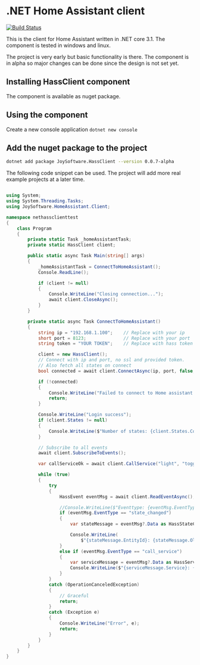 # .NET Home Assistant client

[![Build Status](https://dev.azure.com/helto4real0721/HassClient/_apis/build/status/helto4real.net-hassclient?branchName=master)](https://dev.azure.com/helto4real0721/HassClient/_build/latest?definitionId=1&branchName=master)

This is the client for Home Assistant written in .NET core 3.1. The component is tested in windows and linux.

The project is very early but basic functionality is there. The component is in alpha so major changes can be
done since the design is not set yet.

## Installing HassClient component

The component is available as nuget package.

## Using the component

Create a new console application
`dotnet new console`

## Add the nuget package to the project

```sh
dotnet add package JoySoftware.HassClient --version 0.0.7-alpha
```

The following code snippet can be used. The project will add more real example projects at a later time.

```cs

using System;
using System.Threading.Tasks;
using JoySoftware.HomeAssistant.Client;

namespace nethassclienttest
{
    class Program
    {
        private static Task _homeAssistantTask;
        private static HassClient client;

        public static async Task Main(string[] args)
        {
            _homeAssistantTask = ConnectToHomeAssistant();
            Console.ReadLine();

            if (client != null)
            {
                Console.WriteLine("Closing connection...");
                await client.CloseAsync();
            }
        }

        private static async Task ConnectToHomeAssistant()
        {
            string ip = "192.168.1.100";    // Replace with your ip
            short port = 8123;              // Replace with your port
            string token = "YOUR TOKEN";    // Replace with hass token

            client = new HassClient();
            // Connect with ip and port, no ssl and provided token.
            // Also fetch all states on connect
            bool connected = await client.ConnectAsync(ip, port, false, token, true);

            if (!connected)
            {
                Console.WriteLine("Failed to connect to Home assistant.. bailing...");
                return;
            }

            Console.WriteLine("Login success");
            if (client.States != null)
            {
                Console.WriteLine($"Number of states: {client.States.Count}");
            }

            // Subscribe to all events
            await client.SubscribeToEvents();

            var callServiceOk = await client.CallService("light", "toggle", new { entity_id = "light.tomas_rum" });

            while (true)
            {
                try
                {
                    HassEvent eventMsg = await client.ReadEventAsync();

                    //Console.WriteLine($"Eventtype: {eventMsg.EventType}");
                    if (eventMsg.EventType == "state_changed")
                    {
                        var stateMessage = eventMsg?.Data as HassStateChangedEventData;

                        Console.WriteLine(
                            $"{stateMessage.EntityId}: {stateMessage.OldState.State}->{stateMessage.NewState.State}");
                    }
                    else if (eventMsg.EventType == "call_service")
                    {
                        var serviceMessage = eventMsg?.Data as HassServiceEventData;
                        Console.WriteLine($"{serviceMessage.Service}: {serviceMessage.ServiceData}");
                    }
                }
                catch (OperationCanceledException)
                {
                    // Graceful
                    return;
                }
                catch (Exception e)
                {
                    Console.WriteLine("Error", e);
                    return;
                }
            }
        }
    }
}

```
